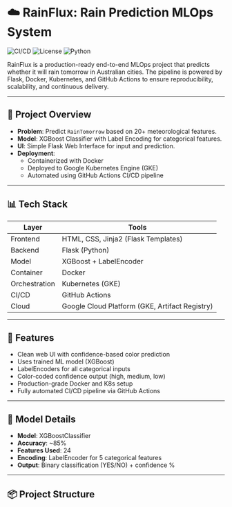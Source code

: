# ☁️ RainFlux: Rain Prediction MLOps System

![CI/CD](https://img.shields.io/github/actions/workflow/status/your-username/RainFlux/deploy.yml?label=CI/CD%20GKE&style=for-the-badge)
![License](https://img.shields.io/badge/license-MIT-green?style=for-the-badge)
![Python](https://img.shields.io/badge/python-3.9-blue?style=for-the-badge)

RainFlux is a production-ready end-to-end MLOps project that predicts whether it will rain tomorrow in Australian cities. The pipeline is powered by Flask, Docker, Kubernetes, and GitHub Actions to ensure reproducibility, scalability, and continuous delivery.

---

## 🚀 Project Overview

- **Problem**: Predict `RainTomorrow` based on 20+ meteorological features.
- **Model**: XGBoost Classifier with Label Encoding for categorical features.
- **UI**: Simple Flask Web Interface for input and prediction.
- **Deployment**:
  - Containerized with Docker
  - Deployed to Google Kubernetes Engine (GKE)
  - Automated using GitHub Actions CI/CD pipeline

---

## 📊 Tech Stack

| Layer        | Tools                                |
|-------------|--------------------------------------|
| Frontend     | HTML, CSS, Jinja2 (Flask Templates)  |
| Backend      | Flask (Python)                       |
| Model        | XGBoost + LabelEncoder               |
| Container    | Docker                               |
| Orchestration | Kubernetes (GKE)                    |
| CI/CD        | GitHub Actions                       |
| Cloud        | Google Cloud Platform (GKE, Artifact Registry) |

---

## 🧠 Features

- Clean web UI with confidence-based color prediction
- Uses trained ML model (XGBoost)
- LabelEncoders for all categorical inputs
- Color-coded confidence output (high, medium, low)
- Production-grade Docker and K8s setup
- Fully automated CI/CD pipeline via GitHub Actions

---

## 🧪 Model Details

- **Model**: XGBoostClassifier
- **Accuracy**: ~85%
- **Features Used**: 24
- **Encoding**: LabelEncoder for 5 categorical features
- **Output**: Binary classification (YES/NO) + confidence %

---

## 📦 Project Structure

